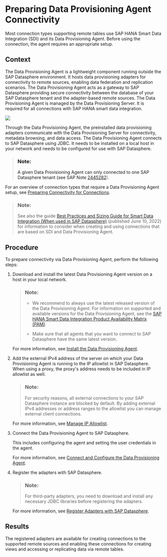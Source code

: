 <!-- loiof1a39d1a763e48c8872f45c110a5a4e2 -->

# Preparing Data Provisioning Agent Connectivity

Most connection types supporting remote tables use SAP HANA Smart Data Integration \(SDI\) and its Data Provisioning Agent. Before using the connection, the agent requires an appropriate setup.



<a name="loiof1a39d1a763e48c8872f45c110a5a4e2__context_vwx_512_2sb"/>

## Context

The Data Provisioning Agent is a lightweight component running outside the SAP Datasphere environment. It hosts data provisioning adapters for connectivity to remote sources, enabling data federation and replication scenarios. The Data Provisioning Agent acts as a gateway to SAP Datasphere providing secure connectivity between the database of your SAP Datasphere tenant and the adapter-based remote sources. The Data Provisioning Agent is managed by the Data Provisioning Server. It is required for all connections with SAP HANA smart data integration.

![](images/DWC_DPA_as_Gateway_f089144.png)

Through the Data Provisioning Agent, the preinstalled data provisioning adapters communicate with the Data Provisioning Server for connectivity, metadata browsing, and data access. The Data Provisioning Agent connects to SAP Datasphere using JDBC. It needs to be installed on a local host in your network and needs to be configured for use with SAP Datasphere.

> ### Note:  
> A given Data Provisioning Agent can only connected to one SAP Datasphere tenant \(see SAP Note [2445282](https://me.sap.com/notes/2445282)\).

For an overview of connection types that require a Data Provisioning Agent setup, see [Preparing Connectivity for Connections](preparing-connectivity-for-connections-bffbd58.md).

> ### Note:  
> See also the guide [Best Practices and Sizing Guide for Smart Data Integration \(When used in SAP Datasphere\)](https://www.sap.com/documents/2022/06/008491bc-317e-0010-bca6-c68f7e60039b.html) \(published June 10, 2022\) for information to consider when creating and using connections that are based on SDI and Data Provisioning Agent.



## Procedure

To prepare connectivity via Data Provisioning Agent, perform the following steps:

1.  Download and install the latest Data Provisioning Agent version on a host in your local network.

    > ### Note:  
    > -   We recommend to always use the latest released version of the Data Provisioning Agent. For information on supported and available versions for the Data Provisioning Agent, see the [SAP HANA Smart Data Integration Product Availability Matrix \(PAM\)](https://support.sap.com/content/dam/launchpad/en_us/pam/pam-essentials/TIP/PAM_HANA_SDI_2_0.pdf).
    > 
    > -   Make sure that all agents that you want to connect to SAP Datasphere have the same latest version.

    For more information, see [Install the Data Provisioning Agent](install-the-data-provisioning-agent-8f61850.md).

2.  Add the external IPv4 address of the server on which your Data Provisioning Agent is running to the IP allowlist in SAP Datasphere. When using a proxy, the proxy's address needs to be included in IP allowlist as well.

    > ### Note:  
    > For security reasons, all external connections to your SAP Datasphere instance are blocked by default. By adding external IPv4 addresses or address ranges to the allowlist you can manage external client connections.

    For more information, see [Manage IP Allowlist](manage-ip-allowlist-a3c2145.md).

3.  Connect the Data Provisioning Agent to SAP Datasphere.

    This includes configuring the agent and setting the user credentials in the agent.

    For more information, see [Connect and Configure the Data Provisioning Agent](connect-and-configure-the-data-provisioning-agent-e87952d.md).

4.  Register the adapters with SAP Datasphere.

    > ### Note:  
    > For third-party adapters, you need to download and install any necessary JDBC libraries before registering the adapters.

    For more information, see [Register Adapters with SAP Datasphere](register-adapters-with-sap-datasphere-085fc49.md).




<a name="loiof1a39d1a763e48c8872f45c110a5a4e2__result_cmq_2zg_3tb"/>

## Results

The registered adapters are available for creating connections to the supported remote sources and enabling these connections for creating views and accessing or replicating data via remote tables.

